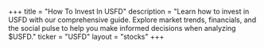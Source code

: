 +++
title = "How To Invest In USFD"
description = "Learn how to invest in USFD with our comprehensive guide. Explore market trends, financials, and the social pulse to help you make informed decisions when analyzing $USFD."
ticker = "USFD"
layout = "stocks"
+++

